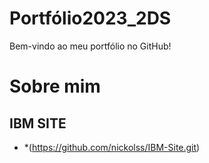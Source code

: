 # Portfólio2023_2DS

Bem-vindo ao meu portfólio no GitHub!

# Sobre mim


## IBM SITE

- *(https://github.com/nickolss/IBM-Site.git)
